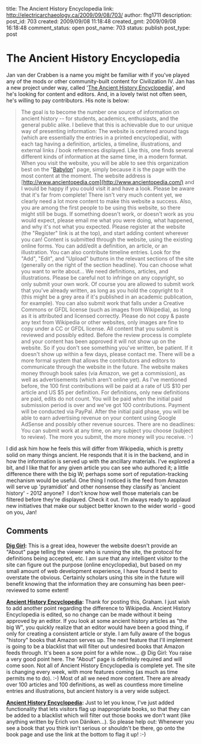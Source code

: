 title: The Ancient History Encyclopedia
link: http://electricarchaeology.ca/2009/09/08/703/
author: fhg1711
description: 
post_id: 703
created: 2009/09/08 11:18:48
created_gmt: 2009/09/08 16:18:48
comment_status: open
post_name: 703
status: publish
post_type: post

# The Ancient History Encyclopedia

Jan van der Crabben is a name you might be familiar with if you've played any of the mods or other community-built content for Civilization IV. Jan has a new project under way, called '[The Ancient History Encyclopedia](http://www.ancientopedia.com/)', and he's looking for content and editors. And, in a lovely twist not often seen, he's willing to pay contributors. His note is below: 

> The goal is to become the number one source of information on ancient history -- for students, academics, enthusiasts, and the general public alike. I believe that this is achievable due to our unique way of presenting information: The website is centered around tags (which are essentially the entries in a printed encyclopedia), with each tag having a definition, articles, a timeline, illustrations, and external links / book references displayed. Like this, one finds several different kinds of information at the same time, in a modern format. When you visit the website, you will be able to see this organization best on the "[Babylon](http://www.ancientopedia.com/babylon/)" page, simply because it is the page with the most content at the moment. The website address is [http://www.ancientopedia.com](http://www.ancientopedia.com/) and I would be happy if you could visit it and have a look. Please be aware that it's far from complete! There isn't very much content yet, we clearly need a lot more content to make this website a success. Also, you are among the first people to be using this website, so there might still be bugs. If something doesn't work, or doesn't work as you would expect, please email me what you were doing, what happened, and why it's not what you expected. Please register at the website (the "Register" link is at the top), and start adding content wherever you can! Content is submitted through the website, using the existing online forms. You can add/edit a definition, an article, or an illustration. You can also contribute timeline entries. Look for the "Add", "Edit", and "Upload" buttons in the relevant sections of the site (generally on the right of the section headline). You can choose what you want to write about... We need definitions, articles, and illustrations. Please be careful not to infringe on any copyright, so only submit your own work. Of course you are allowed to submit work that you've already written, as long as you hold the copyright to it (this might be a grey area if it's published in an academic publication, for example). You can also submit work that falls under a Creative Commons or GFDL license (such as images from Wikipedia), as long as it is attributed and licensed correctly. Please do not copy & paste any text from Wikipedia or other websites, only images are fine to copy under a CC or GFDL license. All content that you submit is reviewed and possibly edited. Before the review process is complete and your content has been approved it will not show up on the website. So if you don't see something you've written, be patient. If it doesn't show up within a few days, please contact me. There will be a more formal system that allows the contributors and editors to communicate through the website in the future. The website makes money through book sales (via Amazon, we get a commission), as well as advertisements (which aren't online yet). As I've mentioned before, the 100 first contributions will be paid at a rate of US $10 per article and US $5 per definition. For definitions, only new definitions are paid, edits do not count. You will be paid when the initial paid submission period is over and we've got 100 contributions. Payment will be conducted via PayPal. After the initial paid phase, you will be able to earn advertising revenue on your content using Google AdSense and possibly other revenue sources. There are no deadlines: You can submit work at any time, on any subject you choose (subject to review). The more you submit, the more money will you receive. :-)

I did ask him how he feels this will differ from Wikipedia, which is pretty solid on many things ancient. He responds that it is in the backend, and in how the information is served up with the ancillary materials. I've explored a bit, and I like that for any given article you can see who authored it; a little difference there with the big W; perhaps some sort of reputation-tracking mechanism would be useful. One thing I noticed is the feed from Amazon will serve up 'pyramidiot' and other nonsense they classify as 'ancient history' - 2012 anyone?  I don't know how well those materials can be filtered before they're displayed. Check it out. I'm always ready to applaud new initiatives that make our subject better known to the wider world - good on you, Jan!

## Comments

**[Dig Girl](#2248 "2009-09-09 00:28:07"):** This is a great idea, however the website doesn't provide an "About" page telling the viewer who is running the site, the protocol for definitions being accepted, etc. I am sure that any intelligent visitor to the site can figure out the purpose (online encyclopedia), but based on my small amount of web development experience, I have found it best to overstate the obvious. Certainly scholars using this site in the future will benefit knowing that the information they are consuming has been peer-reviewed to some extent!

**[Ancient History Encyclopedia](#2250 "2009-09-09 07:50:32"):** Thank for posting this, Graham. I just wish to add another point regarding the difference to Wikipedia. Ancient History Encyclopedia is edited, so no change can be made without it being approved by an editor. If you look at some ancient history articles as "the big W", you quickly realize that an editor would have been a good thing, if only for creating a consistent article or style. I am fully aware of the bogus "history" books that Amazon serves up. The next feature that I'll implement is going to be a blacklist that will filter out undesired books that Amazon feeds through. It's been a sore point for a while now... @ Dig Girl: You raise a very good point here. The "About" page is definitely required and will come soon. Not all of Ancient History Encyclopedia is complete yet. The site is changing every week, with more features coming (as much as time permits me to do). :-) Most of all we need more content. There are already over 100 articles and 100 definitions, as well as countless more timeline entries and illustrations, but ancient history is a very wide subject.

**[Ancient History Encyclopedia](#2255 "2009-09-10 17:27:26"):** Just to let you know, I've just added functionality that lets visitors flag up inappropriate books, so that they can be added to a blacklist which will filter out those books we don't want (like anything written by Erich von Däniken...). So please help out: Whenever you see a book that you think isn't serious or shouldn't be there, go onto the book page and use the link at the bottom to flag it up! :-)

